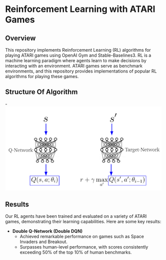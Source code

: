# Reinforcement Learning with ATARI Games

## Overview

This repository implements Reinforcement Learning (RL) algorithms for playing ATARI games using OpenAI Gym and Stable-Baselines3. RL is a machine learning paradigm where agents learn to make decisions by interacting with an environment. ATARI games serve as benchmark environments, and this repository provides implementations of popular RL algorithms for playing these games.

## Structure Of Algorithm

-![](4_double-deep-q-learning.png)

## Results

Our RL agents have been trained and evaluated on a variety of ATARI games, demonstrating their learning capabilities. Here are some key results:

- **Double Q-Network (Double DQN)**
  - Achieved remarkable performance on games such as Space Invaders and Breakout.
  - Surpasses human-level performance, with scores consistently exceeding 50% of the top 10% of human benchmarks.


